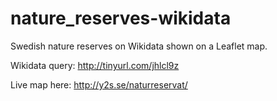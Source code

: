 # nature_reserves-wikidata
Swedish nature reserves on Wikidata shown on a Leaflet map.

Wikidata query: http://tinyurl.com/jhlcl9z

Live map here: http://y2s.se/naturreservat/

